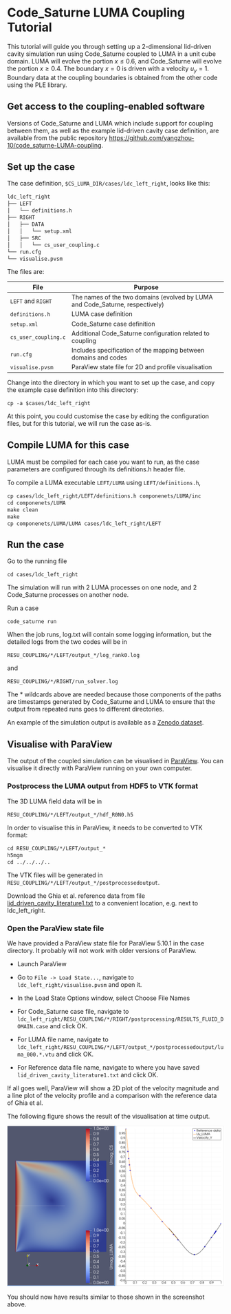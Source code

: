 # Code_Saturne LUMA Coupling Tutorial

This tutorial will guide you through setting up a 2-dimensional lid-driven cavity simulation run using Code\_Saturne coupled to LUMA in a unit cube domain. LUMA will evolve the portion $x \le 0.6$, and Code\_Saturne will evolve the portion $x \ge 0.4$.  The boundary $x=0$ is driven with a velocity $u_y = 1$.  Boundary data at the coupling boundaries is obtained from the other code using the PLE library.

## Get access to the coupling-enabled software

Versions of Code\_Saturne and LUMA which include support for coupling
between them, as well as the example lid-driven cavity case
definition, are available from the public repository
https://github.com/yangzhou-10/code_saturne-LUMA-coupling.

<!--To use the installed version,
```bash
module purge
source /work/ecseaa28/shared/software/cs-luma-ecse0128.0/setup.sh
```

Alternatively, to build the codes into a directory of your choice,
follow the [build instructions](README.md).-->

## Set up the case

The case definition, `$CS_LUMA_DIR/cases/ldc_left_right`, looks like this:

```
ldc_left_right
├── LEFT
│   └── definitions.h
├── RIGHT
│   ├── DATA
│   │   └── setup.xml
│   ├── SRC
│   │   └── cs_user_coupling.c
└── run.cfg
└── visualise.pvsm
```

The files are:

| File                 | Purpose                                                                        |
|----------------------|--------------------------------------------------------------------------------|
| `LEFT` and `RIGHT`   | The names of the two domains (evolved by LUMA and Code\_Saturne, respectively) |
| `definitions.h`      | LUMA case definition                                                           |
| `setup.xml`          | Code\_Saturne case definition                                                  |
| `cs_user_coupling.c` | Additional Code\_Saturne configuration related to coupling                     |
| `run.cfg`            | Includes specification of the mapping between domains and codes                |
| `visualise.pvsm`     | ParaView state file for 2D and profile visualisation                           |


<!-- On ARCHER2, the case must be set up in the "work" filesystem, as the home directory is not available on the compute nodes.-->

Change into the directory in which you want to set up the case, and copy the example case definition into this directory:
```
cp -a $cases/ldc_left_right
```

At this point, you could customise the case by editing the configuration files, but for this tutorial, we will run the case as-is.

## Compile LUMA for this case

LUMA must be compiled for each case you want to run, as the case
parameters are configured through its definitions.h header file.

To compile a LUMA executable `LEFT/LUMA` using `LEFT/definitions.h`,

```
cp cases/ldc_left_right/LEFT/definitions.h componenets/LUMA/inc
cd componenets/LUMA
make clean
make
cp componenets/LUMA/LUMA cases/ldc_left_right/LEFT
```

## Run the case
Go to the running file
```
cd cases/ldc_left_right
```

The simulation will run with 2 LUMA processes on one node, and 2 Code\_Saturne processes on another node.

Run a case
```
code_saturne run
```

When the job runs, log.txt will contain some logging information, but the detailed logs from the two codes will be in

```
RESU_COUPLING/*/LEFT/output_*/log_rank0.log
```

and

```
RESU_COUPLING/*/RIGHT/run_solver.log
```

The \* wildcards above are needed because those components of the paths are timestamps generated by Code\_Saturne and LUMA to ensure that the output from repeated runs goes to different directories.

An example of the simulation output is available as a [Zenodo dataset](https://zenodo.org/record/7232085#.Y1G9Py0w3dc).

## Visualise with ParaView

The output of the coupled simulation can be visualised in [ParaView](https://www.paraview.org).  You can visualise it directly with ParaView running on your own computer.

### Postprocess the LUMA output from HDF5 to VTK format

The 3D LUMA field data will be in

```
RESU_COUPLING/*/LEFT/output_*/hdf_R0N0.h5
```

In order to visualise this in ParaView, it needs to be converted to VTK format:

```
cd RESU_COUPLING/*/LEFT/output_*
h5mgm
cd ../../../..
```

The VTK files will be generated in `RESU_COUPLING/*/LEFT/output_*/postprocessedoutput`.

<!--### Copy data to your local machine

(This step is not necessary if you use ParaView in client-server mode.)

You can copy the data to your local machine with
```
rsync -avz USERNAME@login.archer2.ac.uk:/path/to/ldc_left_right .
```
making sure to replace /path/to with the path to the ldc\_left\_right directory on ARCHER2.-->

Download the Ghia et al. reference data from file [lid\_driven\_cavity\_literature1.txt](https://www.comsol.com/model/download/507511/lid_driven_cavity_literature1.txt) to a convenient location, e.g. next to ldc\_left\_right.

### Open the ParaView state file

We have provided a ParaView state file for ParaView 5.10.1 in the case directory.  It probably will not work with older versions of ParaView.

- Launch ParaView

- Go to `File -> Load State...`, navigate to `ldc_left_right/visualise.pvsm` and open it.

- In the Load State Options window, select Choose File Names

- For Code\_Saturne case file, navigate to `ldc_left_right/RESU_COUPLING/*/RIGHT/postprocessing/RESULTS_FLUID_DOMAIN.case` and click OK.

- For LUMA file name, navigate to `ldc_left_right/RESU_COUPLING/*/LEFT/output_*/postprocessedoutput/luma_000.*.vtu` and click OK.

- For Reference data file name, navigate to where you have saved `lid_driven_cavity_literature1.txt` and click OK.

If all goes well, ParaView will show a 2D plot of the velocity magnitude and a line plot of the velocity profile and a comparison with the reference data of Ghia et al. 

The following figure shows the result of the visualisation at time output.

![paraview.png](paraview.png)

<!--If for some reason loading the state file does not work, you can follow the remaining steps in this tutorial to recreate the visualisation.  Make sure to first quit and reload ParaView.


### Visualise fluid velocity flow

A visualisation of the fluid velocity magnitude from both codes can be created using the following steps.

- Launch ParaView

- Next, open the LUMA fluid timeseries from `ldc_left_right/RESU_COUPLING/*/LEFT/output_*/postprocessedoutput/luma_000.*.vtu`.

- Next, open the Code\_Saturne fluid data from `ldc_left_right/RESU_COUPLING/*/RIGHT/postprocessing/RESULTS_FLUID_DOMAIN.case`.

- Select luma_000.* in the pipeline browser and click Apply, then rename it as "LUMA".

- Create a Slice filter of the LUMA dataset and click "Z Normal", then Apply.

- Create a Calculator filter for the Slice1 dataset with result array name Umag\_LUMA and formula
    ```
    sqrt(Ux^2 + Uy^2 + Uz^2) * 0.005/0.00125
    ```
  Click Apply.  The 0.005 and 0.00125 are the cell size and timestep in the LUMA simulation, respectively.  This is a conversion from LBM lattice units to physical units.

- Set Colouring to "Umag_LUMA". Rename the Calculator filter as "Umag\_LUMA".

- Select a Custom range for the colour map on the toolbar at the top from 0 to 1.

- Select `RESULTS_FLUID_DOMAIN.case` and rename it as Code\_Saturne.

- Select the Code\_Saturne dataset and create a slice filter, again clicking Z Normal and Apply.

- Create a calculator filter for the Slice2 dataset with result array name Umag_CS and formula
    ```
    mag(Velocity)
    ```
  and click Apply.  Rename the Calculator1 filter as "Umag\_CS".

- Select the custom colour range 0 to 1.

- Reset the view direction to "-Z" using the toolbar if necessary.

You should now be able to animate the visualisation using the animation controls in the toolbar.  The velocity profile should start on the left in the LUMA half of the domain, and propagate smoothly to the right into the Code\_Saturne part.

### Plot velocity profile

We will now plot a profile of $U_y$ at $y = 0.5$ as a function of $x$.

- Select Slice1 under LUMA and create a Calculator filter with result array name Uy_LUMA and formula
  ```
  Uy * 0.005/0.00125
  ```
  and click Apply.
  
- Select the calculator filter and create a Cell Data to Point Data filter, then click Apply.

- Create a Plot over line filter.  Click X Axis, then Apply.  Under Series Parameters, ensure that only Uy\_LUMA is selected.  Select X Array Name as Points_X.

- Select Slice2 under Code\_Saturne and create a Cell Data to Point Data filter, then click Apply.

- Create a Plot over line filter.  Click X Axis, then Apply.  Under Series Parameters, ensure that only Velocity\_Y is selected.  Select X Array Name as Points_X.

- The Line Chart View should now show $U_y$ as a function of $x$ for the data from the two codes at the current time. You can use the animation controls to view the velocity at different times.

### Compare velocity profile with reference data

- In ParaView, open lid\_driven\_cavity\_literature1.txt and click Apply.  Tick "Add Tab field delimiter" and click Apply.  Rename the dataset as "Reference data".

- Create a Calculator filter with Result Array Name "oneminusy" and formula
  ```
  1-"%y"
  ```
  Ensure that "Coordinate results" is unset.  Click Apply.  This coordinate mapping is required because of a difference in convention between the simulation and the reference data. Rename the Calculator filter as OneMinusY.
  
- Select the Line Chart View and ensure that OneMinusY is visible (click the eye icon next to OneMinusY in the Pipeline Browser).  Ensure that in the OneMinusY properties, only the 400 variable is selected (this is the data for Re = 400).  Set the Legend Name for 400 to "Reference data".  Deselect Use Index for X axis and choose the X array name as "oneminusy".  Set the line style to None and the marker style to Circle and marker size to 10.0. Change the color of the 400 line to blue.

- If any Spreadsheet views have been created from the tabular data, you can close them.-->

You should now have results similar to those shown in the screenshot above.
